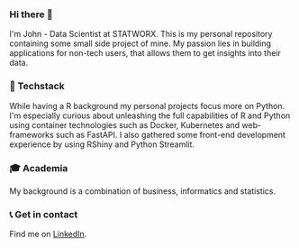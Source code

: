### Hi there 👋

I'm John - Data Scientist at STATWORX. This is my personal repository containing some small side project of mine. My passion lies in building applications for non-tech users, that allows them to get insights into their data. 

### :robot: Techstack

While having a R background my personal projects focus more on Python. I'm especially curious about unleashing the full capabilities of R and Python using container technologies such as Docker, Kubernetes and web-frameworks such as FastAPI. I also gathered some front-end development experience by using RShiny and Python Streamlit.

### :mortar_board: Academia

My background is a combination of business, informatics and statistics.

### :telephone_receiver: Get in contact

Find me on [LinkedIn](https://www.linkedin.com/in/john-vicente-9a64a1b3/).

<!--
**jvnte/jvnte** is a ✨ _special_ ✨ repository because its `README.md` (this file) appears on your GitHub profile.

Here are some ideas to get you started:

- 🔭 I’m currently working on ...
- 🌱 I’m currently learning ...
- 👯 I’m looking to collaborate on ...
- 🤔 I’m looking for help with ...
- 💬 Ask me about ...
- 📫 How to reach me: ...
- 😄 Pronouns: ...
- ⚡ Fun fact: ...
-->
